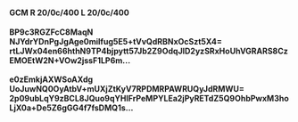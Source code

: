 #### GCM R 20/0c/400 L 20/0c/400
**BP9c3RGZFcC8MaqN**<br/>**NJYdrYDnPgJgAge0milfug5E5+tVvQdRBNxOcSzt5X4=**<br/>**rtLJWx04en66hthN9TP4bjpytt57Jb2Z9OdqJID2yzSRxHoUhVGRARS8CzEMOEtW2N+VOw2jssF1LP6m...**<br/><br/>
**e0zEmkjAXWSoAXdg**<br/>**UoJuwNQ0OyAtbV+mUXjZtKyV7RPDMRPAWRUQyJdRMWU=**<br/>**2p09ubLqY9zBCL8JQuo9qYHlFrPeMPYLEa2jPyRETdZ5Q9OhbPwxM3hoLjX0a+De5Z6gGG4f7fsDMQ1s...**